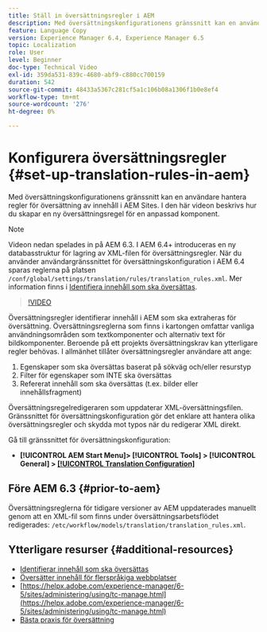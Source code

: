 ```yaml
---
title: Ställ in översättningsregler i AEM
description: Med översättningskonfigurationens gränssnitt kan en användare hantera regler för översättning av innehåll i AEM Sites. I den här videon beskrivs hur du skapar en ny översättningsregel för en anpassad komponent.
feature: Language Copy
version: Experience Manager 6.4, Experience Manager 6.5
topic: Localization
role: User
level: Beginner
doc-type: Technical Video
exl-id: 359da531-839c-4680-abf9-c880cc700159
duration: 542
source-git-commit: 48433a5367c281cf5a1c106b08a1306f1b0e8ef4
workflow-type: tm+mt
source-wordcount: '276'
ht-degree: 0%

---
```


# Konfigurera översättningsregler {#set-up-translation-rules-in-aem}

Med översättningskonfigurationens gränssnitt kan en användare hantera regler för översättning av innehåll i AEM Sites. I den här videon beskrivs hur du skapar en ny översättningsregel för en anpassad komponent.

>[!NOTE]
>
> Videon nedan spelades in på AEM 6.3. I AEM 6.4+ introduceras en ny databasstruktur för lagring av XML-filen för översättningsregler. När du använder användargränssnittet för översättningskonfiguration i AEM 6.4 sparas reglerna på platsen `/conf/global/settings/translation/rules/translation_rules.xml`. Mer information finns i [Identifiera innehåll som ska översättas](https://helpx.adobe.com/experience-manager/6-5/sites/administering/using/tc-rules.html).

>[!VIDEO](https://video.tv.adobe.com/v/18135?quality=12&learn=on)

Översättningsregler identifierar innehåll i AEM som ska extraheras för översättning. Översättningsreglerna som finns i kartongen omfattar vanliga användningsområden som textkomponenter och alternativ text för bildkomponenter. Beroende på ett projekts översättningskrav kan ytterligare regler behövas. I allmänhet tillåter översättningsregler användare att ange:

1. Egenskaper som ska översättas baserat på sökväg och/eller resurstyp
2. Filter för egenskaper som INTE ska översättas
3. Refererat innehåll som ska översättas (t.ex. bilder eller innehållsfragment)

Översättningsregelredigeraren som uppdaterar XML-översättningsfilen. Gränssnittet för översättningskonfiguration gör det enklare att hantera olika översättningsregler och skydda mot typos när du redigerar XML direkt.

Gå till gränssnittet för översättningskonfiguration:

* **[!UICONTROL AEM Start Menu]> [!UICONTROL Tools] > [!UICONTROL General] > [[!UICONTROL Translation Configuration]](http://localhost:4502/libs/cq/translation/translationrules/contexts.html)**

## Före AEM 6.3 {#prior-to-aem}

Översättningsreglerna för tidigare versioner av AEM uppdaterades manuellt genom att en XML-fil som finns under översättningsarbetsflödet redigerades: `/etc/workflow/models/translation/translation_rules.xml`.

## Ytterligare resurser {#additional-resources}

* [Identifierar innehåll som ska översättas](https://helpx.adobe.com/experience-manager/6-5/sites/administering/using/tc-rules.html)
* [Översätter innehåll för flerspråkiga webbplatser](https://helpx.adobe.com/experience-manager/6-5/sites/administering/using/translation.html)
* [https://helpx.adobe.com/experience-manager/6-5/sites/administering/using/tc-manage.html](https://helpx.adobe.com/experience-manager/6-5/sites/administering/using/tc-manage.html)
* [Bästa praxis för översättning](https://helpx.adobe.com/experience-manager/6-5/sites/administering/using/tc-bp.html)

